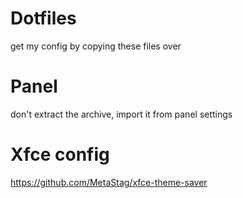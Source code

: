 # Dotfiles
get my config by copying these files over

# Panel
don't extract the archive, import it from panel settings

# Xfce config
https://github.com/MetaStag/xfce-theme-saver